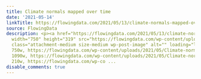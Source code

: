 ```yaml
---
title: Climate normals mapped over time
date: '2021-05-14'
linkTitle: https://flowingdata.com/2021/05/13/climate-normals-mapped-over-time/
source: FlowingData
description: <p><a href="https://flowingdata.com/2021/05/13/climate-normals-mapped-over-time/"><img
  width="750" height="319" src="https://flowingdata.com/wp-content/uploads/2021/05/Climate-normals-compared-750x319.png"
  class="attachment-medium size-medium wp-post-image" alt="" loading="lazy" srcset="https://flowingdata.com/wp-content/uploads/2021/05/Climate-normals-compared-750x319.png
  750w, https://flowingdata.com/wp-content/uploads/2021/05/Climate-normals-compared-1090x463.png
  1090w, https://flowingdata.com/wp-content/uploads/2021/05/Climate-normals-compared-210x89.png
  210w, https://flowingdata.com/wp-co ...
disable_comments: true
---
```

<p><a href="https://flowingdata.com/2021/05/13/climate-normals-mapped-over-time/"><img width="750" height="319" src="https://flowingdata.com/wp-content/uploads/2021/05/Climate-normals-compared-750x319.png" class="attachment-medium size-medium wp-post-image" alt="" loading="lazy" srcset="https://flowingdata.com/wp-content/uploads/2021/05/Climate-normals-compared-750x319.png 750w, https://flowingdata.com/wp-content/uploads/2021/05/Climate-normals-compared-1090x463.png 1090w, https://flowingdata.com/wp-content/uploads/2021/05/Climate-normals-compared-210x89.png 210w, https://flowingdata.com/wp-co ...